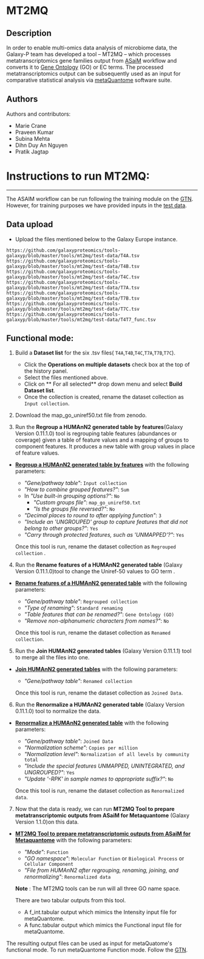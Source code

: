 MT2MQ
==========================================

Description
-----------

In order to enable multi-omics data analysis of microbiome data, the Galaxy-P team has developed a tool – MT2MQ – which processes metatranscriptomics gene families output from [ASaiM](https://training.galaxyproject.org/training-material/topics/metagenomics/tutorials/metatranscriptomics/tutorial.html) workflow and converts it to [Gene Ontology](http://geneontology.org/docs/ontology-documentation/) (GO) or EC terms. The processed metatranscriptomics output can be subsequently used as an input for comparative statistical analysis via [metaQuantome](https://www.mcponline.org/content/18/8_suppl_1/S82) software suite.

Authors
-------

Authors and contributors:

* Marie Crane
* Praveen Kumar
* Subina Mehta
* Dihn Duy An Nguyen
* Pratik Jagtap


# Instructions to run MT2MQ:
--------------------------

The ASAIM workflow can be run following the training module on the [GTN](https://training.galaxyproject.org/training-material/topics/metagenomics/tutorials/metatranscriptomics/tutorial.html).
However, for training purposes we have provided inputs in the [test data](https://github.com/galaxyproteomics/tools-galaxyp/tree/master/tools/mt2mq/test-data). 

## Data upload

- Upload the files mentioned below to the Galaxy Europe instance.
```
https://github.com/galaxyproteomics/tools-galaxyp/blob/master/tools/mt2mq/test-data/T4A.tsv
https://github.com/galaxyproteomics/tools-galaxyp/blob/master/tools/mt2mq/test-data/T4B.tsv
https://github.com/galaxyproteomics/tools-galaxyp/blob/master/tools/mt2mq/test-data/T4C.tsv
https://github.com/galaxyproteomics/tools-galaxyp/blob/master/tools/mt2mq/test-data/T7A.tsv
https://github.com/galaxyproteomics/tools-galaxyp/blob/master/tools/mt2mq/test-data/T7B.tsv
https://github.com/galaxyproteomics/tools-galaxyp/blob/master/tools/mt2mq/test-data/T7C.tsv
https://github.com/galaxyproteomics/tools-galaxyp/blob/master/tools/mt2mq/test-data/T4T7_func.tsv

```

## Functional mode:

1. Build a **Dataset list** for the six .tsv files( `T4A`,`T4B`,`T4C`,`T7A`,`T7B`,`T7C`).
   - Click the **Operations on multiple datasets** check box at the top of the history panel.
   - Select the files mentioned above.
   - Click on ** For all selected** drop down menu and select **Build Dataset list**.
   - Once the collection is created, rename the dataset collection as `Input collection`.
   
2. Download the map_go_uniref50.txt file from zenodo.

3. Run the **Regroup a HUMAnN2 generated table by features**(Galaxy Version 0.11.1.0) tool is regrouping table features (abundances or coverage) given a table of feature values and a mapping of groups to component features. It produces a new table with group values in place of feature values.
 - [**Regroup a HUMAnN2 generated table by features**](https://toolshed.g2.bx.psu.edu/repository?repository_id=85391b8d5d7ad39d) with the following parameters:
    
    - *"Gene/pathway table"*: `Input collection`
    - *"How to combine grouped features?"*: `Sum`
    - In *"Use built-in grouping options?"*: `No`
        - *"Custom groups file"*: `map_go_uniref50.txt`
        - *"Is the groups file reversed?"*: `No`
    - *"Decimal places to round to after applying function"*: `3`
    - *"Include an 'UNGROUPED' group to capture features that did not belong to other groups?"*: `Yes`
    - *"Carry through protected features, such as 'UNMAPPED'?"*: `Yes`
    
    Once this tool is run, rename the dataset collection as `Regrouped collection` .
    
4. Run the **Rename features of a HUMAnN2 generated table** (Galaxy Version 0.11.1.0)tool to change the Uniref-50 values to GO term . 
 - [**Rename features of a HUMAnN2 generated table**](https://toolshed.g2.bx.psu.edu/repository?repository_id=c68108109505c2f5) with the following parameters:
    
    - *"Gene/pathway table"*: `Regrouped collection`
    - *"Type of renaming"*: `Standard renaming`
    - *"Table features that can be renamed?"*: `Gene Ontology (GO)`
    - *"Remove non-alphanumeric characters from names?"*: `No`
    
    Once this tool is run, rename the dataset collection as `Renamed collection`.
    
     
5. Run the **Join HUMAnN2 generated tables** (Galaxy Version 0.11.1.1) tool to merge all the files into one.
 - [**Join HUMAnN2 generated tables**](https://toolshed.g2.bx.psu.edu/repository?repository_id=9b27f096128b26ff) with the following parameters:
   
   - *"Gene/pathway table"*: `Renamed collection`
    
    Once this tool is run, rename the dataset collection as `Joined Data`.

6. Run the **Renormalize a HUMAnN2 generated table** (Galaxy Version 0.11.1.0) tool to normalize the data.
 - [**Renormalize a HUMAnN2 generated table**](https://toolshed.g2.bx.psu.edu/repository?repository_id=05a56fcdeac2a25c) with the following parameters:
    
    - *"Gene/pathway table"*: `Joined Data`
    - *"Normalization scheme"*: `Copies per million`
    - *"Normalization level"*: `Normalization of all levels by community total`
    - *"Include the special features UNMAPPED, UNINTEGRATED, and UNGROUPED?"*: `Yes`
    - *"Update '-RPK' in sample names to appropriate suffix?"*: `No`
    
     Once this tool is run, rename the dataset collection as `Renormalized data`.
    

7. Now that the data is ready, we can run **MT2MQ Tool to prepare metatranscriptomic outputs from ASaiM for Metaquantome** (Galaxy Version 1.1.0)on this data.
- [**MT2MQ Tool to prepare metatranscriptomic outputs from ASaiM for Metaquantome**](https://toolshed.g2.bx.psu.edu/repository?repository_id=cab5d81c5f0a2f94) with the 
 following parameters:
    - *"Mode"*: `Function`
    - *"GO namespace"*: `Molecular Function` or `Biological Process` or ` Cellular Component`
    - *"File from HUMAnN2 after regrouping, renaming, joining, and renormalizing"*: `Renormalized data`
  
  **Note** : The MT2MQ tools can be run will all three GO name space.
  
  There are two tabular outputs from this tool.
  
  - A f_int.tabular output which mimics the Intensity input file for metaQuantome.
  - A func.tabular output which mimics the Functional input file for metaQuantome.

The resulting output files can be used as input for metaQuatome's functional mode.
To run metaQuantome Function mode. Follow the [GTN](https://github.com/subinamehta/training-material/tree/metaquantome-2-3/topics/proteomics/tutorials/metaquantome-function).
